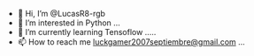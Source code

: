 - 👋 Hi, I’m @LucasR8-rgb
- 👀 I’m interested in Python ...
- 🌱 I’m currently learning Tensoflow .....
- 📫 How to reach me luckgamer2007septiembre@gmail.com ...
